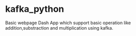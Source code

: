 # kafka_python



Basic webpage Dash App which support basic operation like addition,substraction and multiplication using kafka.
